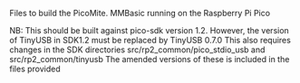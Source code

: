 Files to build the PicoMite. MMBasic running on the Raspberry Pi Pico

NB: This should be built against pico-sdk version 1.2. 
However, the version of TinyUSB in SDK1.2 must be replaced by TinyUSB 0.7.0
This also requires changes in the SDK directories src/rp2_common/pico_stdio_usb and src/rp2_common/tinyusb
The amended versions of these is included in the files provided
